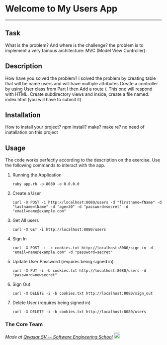 # Welcome to My Users App
***

## Task
 What is the problem? And where is the challenge?
the problem is to implement a very famous architecture: MVC (Model View Controller).

## Description
 How have you solved the problem?
 i solved the problem by creating table that will be name users and will have multiple attributes 
 Create a controller by using User class from Part I
 then Add a route /. This one will respond with HTML.
 Create subdirectory views and inside, create a file named: index.html (you will have to submit it)
## Installation
 How to install your project? npm install? make? make re?
no need of inatallation on this project
## Usage
The code works perfectly according to the description on the exercise.
Use the following commands to interact with the app.

1. Running the Application
    ```
    ruby app.rb -p 8080 -o 0.0.0.0
    ```
2. Create a User
    ```
    curl -X POST -i http://localhost:8080/users -d "firstname=fName" -d "lastname=lName" -d "age=30" -d "password=secret" -d "email=name@example.com"
    ```
3. Get All users
    ```
    curl -X GET -i http://localhost:8080/users
    ```
4. Sign In
    ```
    curl -X POST -i -c cookies.txt http://localhost:8080/sign_in -d "email=name@example.com" -d "password=secret"
    ```
5. Update User Password (requires being signed in)
    ```
    curl -X PUT -i -b cookies.txt http://localhost:8080/users -d "password=newsecret"
    ```
6. Sign Out
    ```
    curl -X DELETE -i -b cookies.txt http://localhost:8080/sign_out
    ```
7. Delete User (requires being signed in)
    ```
    curl -X DELETE -i -b cookies.txt http://localhost:8080/users
    ```



### The Core Team


<span><i>Made at <a href='https://qwasar.io'>Qwasar SV -- Software Engineering School</a></i></span>
<span><img alt='Qwasar SV -- Software Engineering Schools Logo' src='https://storage.googleapis.com/qwasar-public/qwasar-logo_50x50.png' width='20px' /></span>
